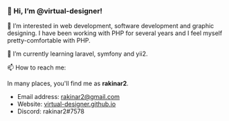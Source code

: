 ### 👋 Hi, I’m **@virtual-designer**!
👀 I’m interested in web development, software development and graphic designing. 
   I have been working with PHP for several years and I feel myself pretty-comfortable with PHP.

🌱 I’m currently learning laravel, symfony and yii2. 

📫 How to reach me: 

In many places, you'll find me as **rakinar2**. 

 - Email address: rakinar2@gmail.com
 - Website: [virtual-designer.github.io](https://virtual-designer.github.io/)
 - Discord: rakinar2#7578

<!---
virtual-designer/virtual-designer is a ✨ special ✨ repository because its `README.md` (this file) appears on your GitHub profile.
You can click the Preview link to take a look at your changes.
--->
